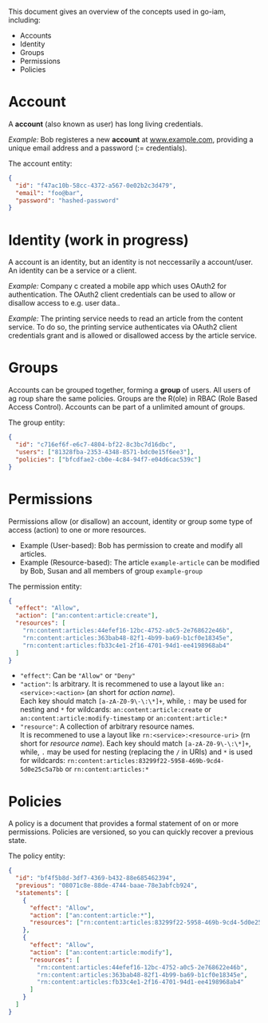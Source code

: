 This document gives an overview of the concepts used in go-iam, including:

* Accounts
* Identity
* Groups
* Permissions
* Policies

# Account

A **account** (also known as user) has long living credentials.

*Example:* Bob registeres a new **account** at www.example.com, providing a unique email address and a password (:= credentials).

The account entity:

```json
{
  "id": "f47ac10b-58cc-4372-a567-0e02b2c3d479",
  "email": "foo@bar",
  "password": "hashed-password"
}
```

# Identity (work in progress)

A account is an identity, but an identity is not neccessarily a account/user. An identity can be a service or a client.

*Example:* Company c created a mobile app which uses OAuth2 for authentication. The OAuth2 client credentials can be used to allow or disallow access to e.g. user data..

*Example:* The printing service needs to read an article from the content service. To do so, the printing service authenticates via OAuth2 client credentials grant and is allowed or disallowed access by the article service.

# Groups

Accounts can be grouped together, forming a **group** of users. All users of ag roup
share the same policies. Groups are the R(ole) in RBAC (Role Based Access Control).
Accounts can be part of a unlimited amount of groups.

The group entity:

```json
{
  "id": "c716ef6f-e6c7-4804-bf22-8c3bc7d16dbc",
  "users": ["81328fba-2353-4348-8571-bdc0e15f6ee3"],
  "policies": ["bfcdfae2-cb0e-4c84-94f7-e04d6cac539c"]
}
```

# Permissions

Permissions allow (or disallow) an account, identity or group some type of access (action) to one or more resources.

* Example (User-based): Bob has permission to create and modify all articles.
* Example (Resource-based): The article `example-article` can be modified by Bob, Susan and all members of group `example-group`

The permission entity:

```json
{
  "effect": "Allow",
  "action": ["an:content:article:create"],
  "resources": [
    "rn:content:articles:44efef16-12bc-4752-a0c5-2e768622e46b",
    "rn:content:articles:363bab48-82f1-4b99-ba69-b1cf0e18345e",
    "rn:content:articles:fb33c4e1-2f16-4701-94d1-ee4198968ab4"
  ]
}
```

* `"effect"`: Can be `"Allow"` or `"Deny"`
* `"action"`: Is arbitrary. It is recommened to use a layout like `an:<service>:<action>` (an short for *action name*).  
Each key should match `[a-zA-Z0-9\-\:\*]+`, while, `:` may be used for nesting and `*` for wildcards:
`an:content:article:create` or `an:content:article:modify-timestamp` or `an:content:article:*`
* `"resource"`: A collection of arbitrary resource names.  
It is recommened to use a layout like `rn:<service>:<resource-uri>` (rn short for *resource name*).
Each key should match `[a-zA-Z0-9\-\:\*]+`, while, `.` may be used for nesting (replacing the `/` in URIs) and `*` is used for wildcards:
`rn:content:articles:83299f22-5958-469b-9cd4-5d0e25c5a7bb` or `rn:content:articles:*`

# Policies

A policy is a document that provides a formal statement of on or more permissions. Policies are versioned, so you can quickly recover a previous state.

The policy entity:

```json
{
  "id": "bf4f5b8d-3df7-4369-b432-88e685462394",
  "previous": "08071c8e-88de-4744-baae-78e3abfcb924",
  "statements": [
    {
      "effect": "Allow",
      "action": ["an:content:article:*"],
      "resources": ["rn:content:articles:83299f22-5958-469b-9cd4-5d0e25c5a7bb"]
    },
    {
      "effect": "Allow",
      "action": ["an:content:article:modify"],
      "resources": [
        "rn:content:articles:44efef16-12bc-4752-a0c5-2e768622e46b",
        "rn:content:articles:363bab48-82f1-4b99-ba69-b1cf0e18345e",
        "rn:content:articles:fb33c4e1-2f16-4701-94d1-ee4198968ab4"
      ]
    }
  ]
}
```
